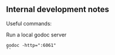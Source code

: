 ## Internal development notes

Useful commands:

Run a local godoc server

```shell
godoc -http=":6061"
``
